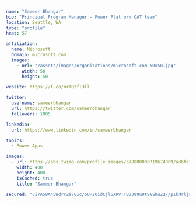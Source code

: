 ```yaml
---
name: "Sameer Bhangar"
bio: "Principal Program Manager - Power Platform CAT team"
location: Seattle, WA
type: "profile"
heat: 57

affiliation:
  name: Microsoft
  domain: microsoft.com
  images:
    - url: "/assets/images/organizations/microsoft.com-50x50.jpg"
      width: 50
      height: 50

website: https://t.co/nrTQtfl3ll

twitter:
  username: sameerbhangar
  url: https://twitter.com/sameerbhangar
  followers: 1005

linkedin:
  url: https://www.linkedin.com/in/sameerbhangar

topics:
  - Power Apps

images:
  - url: https://pbs.twimg.com/profile_images/378800000719674009/a36fe7ddfab1778b76e5793772e43798_400x400.jpeg
    width: 400
    height: 400
    isCached: true
    title: "Sameer Bhangar"

secured: "Ci7A58A45WdrrZa7G1c/oUP2OidCjl5XRVTTQJJ99u9tSGShuZ1//pIkMrljafEATiRmSf8NiAXu8urZmtY5QdNAzSjKRHd9a1XrxkX4Jv5m2rr9nMZtrbMRilhlW7kCDh8JF/EoMzjgVMamS4tZV8HP+ZDsptnzHfeTyN3INN1sowh7cwqkxCzSTZIVgRvOMXadMW2bunGtCz2lOFmQcma0vFgvPQ+C7QZ+tLGlIBNwioB0Z81wqddMaNSPaC4KtaCn7uzrSkVqGnUbjXX2p+MMK2aTmSWgJh61SL/Qv5kmax1E4QQnTFWGZaLZ7msg+PizFlnvpTCYJTf7SxIasK+B7izvBpXUk4T1p05UlYJWRZksGwrgsvUuD4fpueDmmUWNTM07VoIlczjUMjD4+PCPMQRqpVZg2J+IN0oDQgM=;REYs7nnBDGE+exWlg0eE7A=="
---
```


